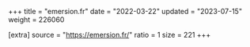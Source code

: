 +++
title = "emersion.fr"
date = "2022-03-22"
updated = "2023-07-15"
weight = 226060

[extra]
source = "https://emersion.fr/"
ratio = 1
size = 221
+++
